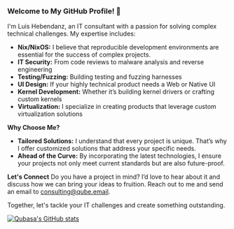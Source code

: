 ### Welcome to My GitHub Profile! 🌟

I'm Luis Hebendanz, an IT consultant with a passion for solving complex technical challenges. My expertise includes:

- **Nix/NixOS:** I believe that reproducible development environments are essential for the success of complex projects. 
- **IT Security:** From code reviews to malware analysis and reverse engineering
- **Testing/Fuzzing:** Building testing and fuzzing harnesses
- **UI Design:** If your highly technical product needs a Web or Native UI
- **Kernel Development:** Whether it’s building kernel drivers or crafting custom kernels
- **Virtualization:** I specialize in creating products that leverage custom virtualization solutions


**Why Choose Me?**
- **Tailored Solutions:** I understand that every project is unique. That’s why I offer customized solutions that address your specific needs.
- **Ahead of the Curve:** By incorporating the latest technologies, I ensure your projects not only meet current standards but are also future-proof.

**Let's Connect**
Do you have a project in mind? I’d love to hear about it and discuss how we can bring your ideas to fruition. Reach out to me and send an email to consulting@qube.email.

Together, let's tackle your IT challenges and create something outstanding.

[![Qubasa's GitHub stats](https://github-readme-stats.vercel.app/api?username=Qubasa)](https://github.com/anuraghazra/github-readme-stats)
